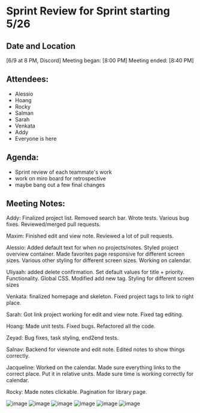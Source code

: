 # Sprint Review for Sprint starting 5/26

## Date and Location
[6/9 at 8 PM, Discord]
Meeting began: [8:00 PM]
Meeting ended: [8:40 PM]

## Attendees:
- Alessio
- Hoang
- Rocky
- Salman
- Sarah
- Venkata
- Addy
- Everyone is here

## Agenda:
- Sprint review of each teammate's work
- work on miro board for retrospective
- maybe bang out a few final changes

## Meeting Notes:
Addy: Finalized project list. Removed search bar. Wrote tests. Various bug fixes. Reviewed/merged pull requests.

Maxim: Finished edit and view note. Reviewed a lot of pull requests.

Alessio: Added default text for when no projects/notes. Styled project overview container. Made favorites page responsive for different screen sizes. Various other styling for different screen sizes. Working on calendar.

Uliyaah: added delete confirmation. Set default values for title + priority. Functionality. Global CSS. Modified add new tag. Styling for different screen sizes

Venkata: finalized homepage and skeleton. Fixed project tags to link to right place.

Sarah: Got link project working for edit and view note. Fixed tag editing.

Hoang: Made unit tests. Fixed bugs. Refactored all the code.

Zeyad: Bug fixes, task styling, end2end tests.

Salnav: Backend for viewnote and edit note. Edited notes to show things correctly.

Jacqueline: Worked on the calendar. Made sure everything links to the correct place. Put it in relative units. Made sure time is working correctly for calendar.

Rocky: Made notes clickable. Pagination for library page.

![image](https://github.com/CSE-110-Group-13/cse110-sp24-group13/assets/110417388/c5305942-5302-4d0d-b2d8-056a56feafcb)
![image](https://github.com/CSE-110-Group-13/cse110-sp24-group13/assets/110417388/d82f1d8c-6db8-4e92-bcd7-745aa9d41394)
![image](https://github.com/CSE-110-Group-13/cse110-sp24-group13/assets/110417388/90826534-18cd-4004-bdda-8fd51b957602)
![image](https://github.com/CSE-110-Group-13/cse110-sp24-group13/assets/110417388/640db679-970e-48db-be04-9761fe46f43e)
![image](https://github.com/CSE-110-Group-13/cse110-sp24-group13/assets/110417388/961784ba-b43b-4548-aa32-8ec743ffda6d)
![image](https://github.com/CSE-110-Group-13/cse110-sp24-group13/assets/110417388/9a128d1f-73f9-468b-a3d7-cc725d3618ce)
